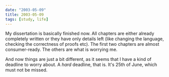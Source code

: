 ```yaml
---
date: "2003-05-09"
title: 2003-05-09
tags: [study, life]
---
```

My dissertation is basically finished now. All chapters are either
already completely written or they have only details left (like
changing the language, checking the correctness of proofs etc). The
first two chapters are almost consumer-ready. The others are what
is worrying me.

And now things are just a bit different, as it seems that I have a
kind of deadline to worry about. A *hard* deadline, that is. It's
25th of June, which must not be missed.


